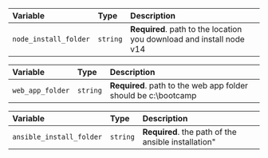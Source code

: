 
| Variable | Type     | Description                |
| :-------- | :------- | :------------------------- |
| `node_install_folder` | `string` | **Required**. path to the location you download and install node v14 |


| Variable  | Type     | Description                       |
| :-------- | :------- | :-------------------------------- |
| `web_app_folder`      | `string` | **Required**. path to the web app folder should be c:\bootcamp |


|  Variable  | Type     | Description                       |
| :-------- | :------- | :-------------------------------- |
| `ansible_install_folder`      | `string` | **Required**. the path of the ansible installation" |
